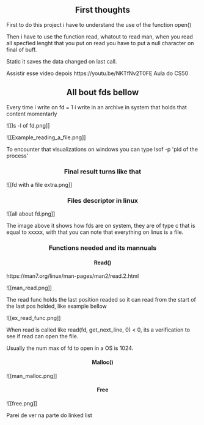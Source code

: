 <h2 align="center">First thoughts</h2> 
<div>
	<p align="justify-center">First to do this project i have to understand the use of the function open()
	</p>
	<p align="justify-center">
		Then i have to use the function read, whatout to read man, when you read all specfied lenght that you put on read you have to put a null character on final of buff.
	</p>
	<p>
		Static it saves the data changed on last call.
	</p>
</div>
Assistir esse video depois https://youtu.be/NKTfNv2T0FE
Aula do CS50

<h2 align="center">All bout fds bellow</h2>
<p align="justify-center">Every time i write on fd = 1 i write in an archive in system that holds that content momentarly</p>
![[ls -l of fd.png]]

![[Example_reading_a_file.png]]

To encounter that visualizations on windows you can type lsof -p 'pid of the process'

<h3 align="center">Final result turns like that</h3>
![[fd with a file extra.png]]

<h3 align="center">Files descriptor in linux</h3>
![[all about fd.png]]

<p align = "justify-center">The image above it shows how fds are on system, they are of type c that is equal to xxxxx, with that you can note that everything on linux is a file.</p>


<h3 align="center" >Functions needed and its mannuals</h3>
<h4 align="center">Read()</h4>
https://man7.org/linux/man-pages/man2/read.2.html

![[man_read.png]]

<p>The read func holds the last position readed so it can read from the start of the last pos holded, like example bellow</p>
![[ex_read_func.png]]

When read is called like read(fd, get_next_line, 0) < 0, its a verification to see if read can open the file.

Usually the num max of fd to open in a OS is 1024.

<h4 align="center">Malloc()</h4>
![[man_malloc.png]]

<h4 align="center">Free</h4>
![[free.png]]

Parei de ver na parte do linked list